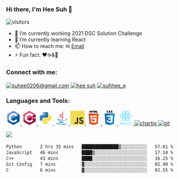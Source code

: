 ### Hi there, I'm Hee Suh 👋

<!--
**0hee0/0hee0** is a ✨ _special_ ✨ repository because its `README.md` (this file) appears on your GitHub profile.

Here are some ideas to get you started:

- 🔭 I’m currently working on ...
- 🌱 I’m currently learning ...
- 👯 I’m looking to collaborate on ...
- 🤔 I’m looking for help with ...
- 💬 Ask me about ...
- 📫 How to reach me: ...
- 😄 Pronouns: ...
- ⚡ Fun fact: ...
-->

![visitors](https://visitor-badge.glitch.me/badge?page_id=0hee0.0hee0)

- 🔭 I’m currently working 2021 DSC Solution Challenge
- 🌱 I’m currently learning React
- 📫 How to reach me: ✉ [Email](mailto:suhee0206@gmail.com)
- ⚡ Fun fact: ❤☕&🎾

<h3 align="left">Connect with me:</h3>
<p align="left">
<a href="https://linkedin.com/in/suhee0206@gmail.com" target="blank"><img align="center" src="https://cdn.jsdelivr.net/npm/simple-icons@3.0.1/icons/linkedin.svg" alt="suhee0206@gmail.com" height="30" width="40" /></a>
<a href="https://kaggle.com/hee suh" target="blank"><img align="center" src="https://cdn.jsdelivr.net/npm/simple-icons@3.0.1/icons/kaggle.svg" alt="hee suh" height="30" width="40" /></a>
<a href="https://instagram.com/suhhee_e" target="blank"><img align="center" src="https://cdn.jsdelivr.net/npm/simple-icons@3.0.1/icons/instagram.svg" alt="suhhee_e" height="30" width="40" /></a>
</p>

<h3 align="left">Languages and Tools:</h3>
<p align="left"> <a href="https://www.cprogramming.com/" target="_blank"> <img src="https://raw.githubusercontent.com/devicons/devicon/master/icons/c/c-original.svg" alt="c" width="40" height="40"/> </a> <a href="https://www.w3schools.com/cpp/" target="_blank"> <img src="https://raw.githubusercontent.com/devicons/devicon/master/icons/cplusplus/cplusplus-original.svg" alt="cplusplus" width="40" height="40"/> </a> <a href="https://www.python.org" target="_blank"> <img src="https://raw.githubusercontent.com/devicons/devicon/master/icons/python/python-original.svg" alt="python" width="40" height="40"/> </a> <a href="https://www.java.com" target="_blank"> <img src="https://raw.githubusercontent.com/devicons/devicon/master/icons/java/java-original.svg" alt="java" width="40" height="40"/> </a> <a href="https://developer.mozilla.org/en-US/docs/Web/JavaScript" target="_blank"> <img src="https://raw.githubusercontent.com/devicons/devicon/master/icons/javascript/javascript-original.svg" alt="javascript" width="40" height="40"/> </a> <a href="https://www.w3.org/html/" target="_blank"> <img src="https://raw.githubusercontent.com/devicons/devicon/master/icons/html5/html5-original-wordmark.svg" alt="html5" width="40" height="40"/> </a> <a href="https://www.w3schools.com/css/" target="_blank"> <img src="https://raw.githubusercontent.com/devicons/devicon/master/icons/css3/css3-original-wordmark.svg" alt="css3" width="40" height="40"/> </a> <a href="https://reactjs.org/" target="_blank"> <img src="https://raw.githubusercontent.com/devicons/devicon/master/icons/react/react-original-wordmark.svg" alt="react" width="40" height="40"/> </a> <a href="https://www.chartjs.org" target="_blank"> <img src="https://www.chartjs.org/media/logo-title.svg" alt="chartjs" width="40" height="40"/> </a> <a href="https://git-scm.com/" target="_blank"> <img src="https://www.vectorlogo.zone/logos/git-scm/git-scm-icon.svg" alt="git" width="40" height="40"/> </a> </p>

<img height="180em" src="https://github-readme-stats.vercel.app/api?username=0hee0&show_icons=true&hide_border=true&&count_private=true&include_all_commits=true" />

<!--START_SECTION:waka-->
```text
Python       2 hrs 35 mins   ██████████████▒░░░░░░░░░░   57.61 % 
JavaScript   46 mins         ████▒░░░░░░░░░░░░░░░░░░░░   17.10 % 
C++          43 mins         ████░░░░░░░░░░░░░░░░░░░░░   16.25 % 
Git Config   7 mins          ▓░░░░░░░░░░░░░░░░░░░░░░░░   02.90 % 
C            6 mins          ▓░░░░░░░░░░░░░░░░░░░░░░░░   02.55 % 
```
<!--END_SECTION:waka-->

